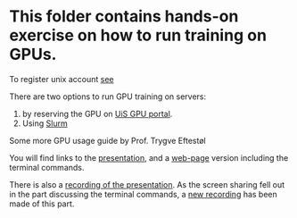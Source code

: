 # This folder contains hands-on exercise on how to run training on GPUs.

To register unix account [see](https://foswiki.ux.uis.no/Info/UnixUserReg)

There are two options to run GPU training on servers:

1. by reserving the GPU on [UiS GPU portal](https://gpu.ux.uis.no).
2. Using [Slurm](slurm)

Some more GPU usage guide by Prof. Trygve Eftestøl  


You will find links to the [presentation](https://www.ux.uis.no/~trygve-e/GPUCoursePresentation.html), and a [web-page](https://www.ux.uis.no/~trygve-e/GPUCourse.html) version including the terminal commands.  

There is also a [recording of the presentation](https://www.ux.uis.no/~trygve-e/GPUCourse1.mp4).  As the screen sharing fell out in the part discussing the terminal commands, a [new recording](https://www.ux.uis.no/~trygve-e/GPUCourse2.mp4) has been made of this part.
